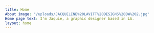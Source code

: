 ```yaml
---
title: Home
About image: "/uploads/JACQUELINE%20LAVITT%20DESIGNS%20BW%202.jpg"
Home page text: I'm Jaquie, a graphic designer based in LA.
layout: home
---
```


